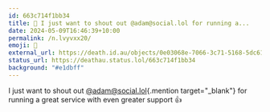 ```yaml
---
id: 663c714f1bb34
title: 💜 I just want to shout out @adam@social.lol for running a...
date: 2024-05-09T16:46:39+10:00
permalink: /n.lvyvxx20/
emoji: 💜
external_url: https://death.id.au/objects/0e03068e-7066-3c71-5168-5dc610723012
status_url: https://deathau.status.lol/663c714f1bb34
background: "#e1dbff"
---
```


I just want to shout out [@adam@social.lol](https://social.lol/@adam){.mention target="_blank"} for running a great service with even greater support 👍
